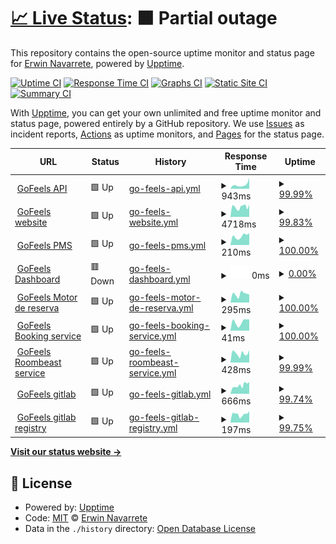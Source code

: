 # [📈 Live Status](https://rewin23.github.io/gofeels-uptime): <!--live status--> **🟧 Partial outage**

This repository contains the open-source uptime monitor and status page for [Erwin Navarrete](https://rewin23.github.io/gofeels-uptime), powered by [Upptime](https://github.com/upptime/upptime).

[![Uptime CI](https://github.com/rewin23/gofeels-uptime/workflows/Uptime%20CI/badge.svg)](https://github.com/rewin23/gofeels-uptime/actions?query=workflow%3A%22Uptime+CI%22)
[![Response Time CI](https://github.com/rewin23/gofeels-uptime/workflows/Response%20Time%20CI/badge.svg)](https://github.com/rewin23/gofeels-uptime/actions?query=workflow%3A%22Response+Time+CI%22)
[![Graphs CI](https://github.com/rewin23/gofeels-uptime/workflows/Graphs%20CI/badge.svg)](https://github.com/rewin23/gofeels-uptime/actions?query=workflow%3A%22Graphs+CI%22)
[![Static Site CI](https://github.com/rewin23/gofeels-uptime/workflows/Static%20Site%20CI/badge.svg)](https://github.com/rewin23/gofeels-uptime/actions?query=workflow%3A%22Static+Site+CI%22)
[![Summary CI](https://github.com/rewin23/gofeels-uptime/workflows/Summary%20CI/badge.svg)](https://github.com/rewin23/gofeels-uptime/actions?query=workflow%3A%22Summary+CI%22)

With [Upptime](https://upptime.js.org), you can get your own unlimited and free uptime monitor and status page, powered entirely by a GitHub repository. We use [Issues](https://github.com/rewin23/gofeels-uptime/issues) as incident reports, [Actions](https://github.com/rewin23/gofeels-uptime/actions) as uptime monitors, and [Pages](https://rewin23.github.io/gofeels-uptime) for the status page.

<!--start: status pages-->
<!-- This summary is generated by Upptime (https://github.com/upptime/upptime) -->
<!-- Do not edit this manually, your changes will be overwritten -->
<!-- prettier-ignore -->
| URL | Status | History | Response Time | Uptime |
| --- | ------ | ------- | ------------- | ------ |
| <img alt="" src="https://icons.duckduckgo.com/ip3/api.gofeels.com.ico" height="13"> [GoFeels API](https://api.gofeels.com) | 🟩 Up | [go-feels-api.yml](https://github.com/rewin23/gofeels-uptime/commits/HEAD/history/go-feels-api.yml) | <details><summary><img alt="Response time graph" src="./graphs/go-feels-api/response-time-week.png" height="20"> 943ms</summary><br><a href="https://rewin23.github.io/gofeels-uptime/history/go-feels-api"><img alt="Response time 928" src="https://img.shields.io/endpoint?url=https%3A%2F%2Fraw.githubusercontent.com%2Frewin23%2Fgofeels-uptime%2FHEAD%2Fapi%2Fgo-feels-api%2Fresponse-time.json"></a><br><a href="https://rewin23.github.io/gofeels-uptime/history/go-feels-api"><img alt="24-hour response time 2566" src="https://img.shields.io/endpoint?url=https%3A%2F%2Fraw.githubusercontent.com%2Frewin23%2Fgofeels-uptime%2FHEAD%2Fapi%2Fgo-feels-api%2Fresponse-time-day.json"></a><br><a href="https://rewin23.github.io/gofeels-uptime/history/go-feels-api"><img alt="7-day response time 943" src="https://img.shields.io/endpoint?url=https%3A%2F%2Fraw.githubusercontent.com%2Frewin23%2Fgofeels-uptime%2FHEAD%2Fapi%2Fgo-feels-api%2Fresponse-time-week.json"></a><br><a href="https://rewin23.github.io/gofeels-uptime/history/go-feels-api"><img alt="30-day response time 813" src="https://img.shields.io/endpoint?url=https%3A%2F%2Fraw.githubusercontent.com%2Frewin23%2Fgofeels-uptime%2FHEAD%2Fapi%2Fgo-feels-api%2Fresponse-time-month.json"></a><br><a href="https://rewin23.github.io/gofeels-uptime/history/go-feels-api"><img alt="1-year response time 928" src="https://img.shields.io/endpoint?url=https%3A%2F%2Fraw.githubusercontent.com%2Frewin23%2Fgofeels-uptime%2FHEAD%2Fapi%2Fgo-feels-api%2Fresponse-time-year.json"></a></details> | <details><summary><a href="https://rewin23.github.io/gofeels-uptime/history/go-feels-api">99.99%</a></summary><a href="https://rewin23.github.io/gofeels-uptime/history/go-feels-api"><img alt="All-time uptime 99.91%" src="https://img.shields.io/endpoint?url=https%3A%2F%2Fraw.githubusercontent.com%2Frewin23%2Fgofeels-uptime%2FHEAD%2Fapi%2Fgo-feels-api%2Fuptime.json"></a><br><a href="https://rewin23.github.io/gofeels-uptime/history/go-feels-api"><img alt="24-hour uptime 100.00%" src="https://img.shields.io/endpoint?url=https%3A%2F%2Fraw.githubusercontent.com%2Frewin23%2Fgofeels-uptime%2FHEAD%2Fapi%2Fgo-feels-api%2Fuptime-day.json"></a><br><a href="https://rewin23.github.io/gofeels-uptime/history/go-feels-api"><img alt="7-day uptime 99.99%" src="https://img.shields.io/endpoint?url=https%3A%2F%2Fraw.githubusercontent.com%2Frewin23%2Fgofeels-uptime%2FHEAD%2Fapi%2Fgo-feels-api%2Fuptime-week.json"></a><br><a href="https://rewin23.github.io/gofeels-uptime/history/go-feels-api"><img alt="30-day uptime 99.94%" src="https://img.shields.io/endpoint?url=https%3A%2F%2Fraw.githubusercontent.com%2Frewin23%2Fgofeels-uptime%2FHEAD%2Fapi%2Fgo-feels-api%2Fuptime-month.json"></a><br><a href="https://rewin23.github.io/gofeels-uptime/history/go-feels-api"><img alt="1-year uptime 99.91%" src="https://img.shields.io/endpoint?url=https%3A%2F%2Fraw.githubusercontent.com%2Frewin23%2Fgofeels-uptime%2FHEAD%2Fapi%2Fgo-feels-api%2Fuptime-year.json"></a></details>
| <img alt="" src="https://icons.duckduckgo.com/ip3/www.gofeels.com.ico" height="13"> [GoFeels website](https://www.gofeels.com) | 🟩 Up | [go-feels-website.yml](https://github.com/rewin23/gofeels-uptime/commits/HEAD/history/go-feels-website.yml) | <details><summary><img alt="Response time graph" src="./graphs/go-feels-website/response-time-week.png" height="20"> 4718ms</summary><br><a href="https://rewin23.github.io/gofeels-uptime/history/go-feels-website"><img alt="Response time 4863" src="https://img.shields.io/endpoint?url=https%3A%2F%2Fraw.githubusercontent.com%2Frewin23%2Fgofeels-uptime%2FHEAD%2Fapi%2Fgo-feels-website%2Fresponse-time.json"></a><br><a href="https://rewin23.github.io/gofeels-uptime/history/go-feels-website"><img alt="24-hour response time 5088" src="https://img.shields.io/endpoint?url=https%3A%2F%2Fraw.githubusercontent.com%2Frewin23%2Fgofeels-uptime%2FHEAD%2Fapi%2Fgo-feels-website%2Fresponse-time-day.json"></a><br><a href="https://rewin23.github.io/gofeels-uptime/history/go-feels-website"><img alt="7-day response time 4718" src="https://img.shields.io/endpoint?url=https%3A%2F%2Fraw.githubusercontent.com%2Frewin23%2Fgofeels-uptime%2FHEAD%2Fapi%2Fgo-feels-website%2Fresponse-time-week.json"></a><br><a href="https://rewin23.github.io/gofeels-uptime/history/go-feels-website"><img alt="30-day response time 4763" src="https://img.shields.io/endpoint?url=https%3A%2F%2Fraw.githubusercontent.com%2Frewin23%2Fgofeels-uptime%2FHEAD%2Fapi%2Fgo-feels-website%2Fresponse-time-month.json"></a><br><a href="https://rewin23.github.io/gofeels-uptime/history/go-feels-website"><img alt="1-year response time 4863" src="https://img.shields.io/endpoint?url=https%3A%2F%2Fraw.githubusercontent.com%2Frewin23%2Fgofeels-uptime%2FHEAD%2Fapi%2Fgo-feels-website%2Fresponse-time-year.json"></a></details> | <details><summary><a href="https://rewin23.github.io/gofeels-uptime/history/go-feels-website">99.83%</a></summary><a href="https://rewin23.github.io/gofeels-uptime/history/go-feels-website"><img alt="All-time uptime 99.97%" src="https://img.shields.io/endpoint?url=https%3A%2F%2Fraw.githubusercontent.com%2Frewin23%2Fgofeels-uptime%2FHEAD%2Fapi%2Fgo-feels-website%2Fuptime.json"></a><br><a href="https://rewin23.github.io/gofeels-uptime/history/go-feels-website"><img alt="24-hour uptime 98.84%" src="https://img.shields.io/endpoint?url=https%3A%2F%2Fraw.githubusercontent.com%2Frewin23%2Fgofeels-uptime%2FHEAD%2Fapi%2Fgo-feels-website%2Fuptime-day.json"></a><br><a href="https://rewin23.github.io/gofeels-uptime/history/go-feels-website"><img alt="7-day uptime 99.83%" src="https://img.shields.io/endpoint?url=https%3A%2F%2Fraw.githubusercontent.com%2Frewin23%2Fgofeels-uptime%2FHEAD%2Fapi%2Fgo-feels-website%2Fuptime-week.json"></a><br><a href="https://rewin23.github.io/gofeels-uptime/history/go-feels-website"><img alt="30-day uptime 99.96%" src="https://img.shields.io/endpoint?url=https%3A%2F%2Fraw.githubusercontent.com%2Frewin23%2Fgofeels-uptime%2FHEAD%2Fapi%2Fgo-feels-website%2Fuptime-month.json"></a><br><a href="https://rewin23.github.io/gofeels-uptime/history/go-feels-website"><img alt="1-year uptime 99.97%" src="https://img.shields.io/endpoint?url=https%3A%2F%2Fraw.githubusercontent.com%2Frewin23%2Fgofeels-uptime%2FHEAD%2Fapi%2Fgo-feels-website%2Fuptime-year.json"></a></details>
| <img alt="" src="https://icons.duckduckgo.com/ip3/app.gofeels.com.ico" height="13"> [GoFeels PMS](https://app.gofeels.com) | 🟩 Up | [go-feels-pms.yml](https://github.com/rewin23/gofeels-uptime/commits/HEAD/history/go-feels-pms.yml) | <details><summary><img alt="Response time graph" src="./graphs/go-feels-pms/response-time-week.png" height="20"> 210ms</summary><br><a href="https://rewin23.github.io/gofeels-uptime/history/go-feels-pms"><img alt="Response time 265" src="https://img.shields.io/endpoint?url=https%3A%2F%2Fraw.githubusercontent.com%2Frewin23%2Fgofeels-uptime%2FHEAD%2Fapi%2Fgo-feels-pms%2Fresponse-time.json"></a><br><a href="https://rewin23.github.io/gofeels-uptime/history/go-feels-pms"><img alt="24-hour response time 280" src="https://img.shields.io/endpoint?url=https%3A%2F%2Fraw.githubusercontent.com%2Frewin23%2Fgofeels-uptime%2FHEAD%2Fapi%2Fgo-feels-pms%2Fresponse-time-day.json"></a><br><a href="https://rewin23.github.io/gofeels-uptime/history/go-feels-pms"><img alt="7-day response time 210" src="https://img.shields.io/endpoint?url=https%3A%2F%2Fraw.githubusercontent.com%2Frewin23%2Fgofeels-uptime%2FHEAD%2Fapi%2Fgo-feels-pms%2Fresponse-time-week.json"></a><br><a href="https://rewin23.github.io/gofeels-uptime/history/go-feels-pms"><img alt="30-day response time 215" src="https://img.shields.io/endpoint?url=https%3A%2F%2Fraw.githubusercontent.com%2Frewin23%2Fgofeels-uptime%2FHEAD%2Fapi%2Fgo-feels-pms%2Fresponse-time-month.json"></a><br><a href="https://rewin23.github.io/gofeels-uptime/history/go-feels-pms"><img alt="1-year response time 265" src="https://img.shields.io/endpoint?url=https%3A%2F%2Fraw.githubusercontent.com%2Frewin23%2Fgofeels-uptime%2FHEAD%2Fapi%2Fgo-feels-pms%2Fresponse-time-year.json"></a></details> | <details><summary><a href="https://rewin23.github.io/gofeels-uptime/history/go-feels-pms">100.00%</a></summary><a href="https://rewin23.github.io/gofeels-uptime/history/go-feels-pms"><img alt="All-time uptime 99.96%" src="https://img.shields.io/endpoint?url=https%3A%2F%2Fraw.githubusercontent.com%2Frewin23%2Fgofeels-uptime%2FHEAD%2Fapi%2Fgo-feels-pms%2Fuptime.json"></a><br><a href="https://rewin23.github.io/gofeels-uptime/history/go-feels-pms"><img alt="24-hour uptime 100.00%" src="https://img.shields.io/endpoint?url=https%3A%2F%2Fraw.githubusercontent.com%2Frewin23%2Fgofeels-uptime%2FHEAD%2Fapi%2Fgo-feels-pms%2Fuptime-day.json"></a><br><a href="https://rewin23.github.io/gofeels-uptime/history/go-feels-pms"><img alt="7-day uptime 100.00%" src="https://img.shields.io/endpoint?url=https%3A%2F%2Fraw.githubusercontent.com%2Frewin23%2Fgofeels-uptime%2FHEAD%2Fapi%2Fgo-feels-pms%2Fuptime-week.json"></a><br><a href="https://rewin23.github.io/gofeels-uptime/history/go-feels-pms"><img alt="30-day uptime 100.00%" src="https://img.shields.io/endpoint?url=https%3A%2F%2Fraw.githubusercontent.com%2Frewin23%2Fgofeels-uptime%2FHEAD%2Fapi%2Fgo-feels-pms%2Fuptime-month.json"></a><br><a href="https://rewin23.github.io/gofeels-uptime/history/go-feels-pms"><img alt="1-year uptime 99.96%" src="https://img.shields.io/endpoint?url=https%3A%2F%2Fraw.githubusercontent.com%2Frewin23%2Fgofeels-uptime%2FHEAD%2Fapi%2Fgo-feels-pms%2Fuptime-year.json"></a></details>
| <img alt="" src="https://icons.duckduckgo.com/ip3/admin.gofeels.com.ico" height="13"> [GoFeels Dashboard](https://admin.gofeels.com) | 🟥 Down | [go-feels-dashboard.yml](https://github.com/rewin23/gofeels-uptime/commits/HEAD/history/go-feels-dashboard.yml) | <details><summary><img alt="Response time graph" src="./graphs/go-feels-dashboard/response-time-week.png" height="20"> 0ms</summary><br><a href="https://rewin23.github.io/gofeels-uptime/history/go-feels-dashboard"><img alt="Response time 602" src="https://img.shields.io/endpoint?url=https%3A%2F%2Fraw.githubusercontent.com%2Frewin23%2Fgofeels-uptime%2FHEAD%2Fapi%2Fgo-feels-dashboard%2Fresponse-time.json"></a><br><a href="https://rewin23.github.io/gofeels-uptime/history/go-feels-dashboard"><img alt="24-hour response time 0" src="https://img.shields.io/endpoint?url=https%3A%2F%2Fraw.githubusercontent.com%2Frewin23%2Fgofeels-uptime%2FHEAD%2Fapi%2Fgo-feels-dashboard%2Fresponse-time-day.json"></a><br><a href="https://rewin23.github.io/gofeels-uptime/history/go-feels-dashboard"><img alt="7-day response time 0" src="https://img.shields.io/endpoint?url=https%3A%2F%2Fraw.githubusercontent.com%2Frewin23%2Fgofeels-uptime%2FHEAD%2Fapi%2Fgo-feels-dashboard%2Fresponse-time-week.json"></a><br><a href="https://rewin23.github.io/gofeels-uptime/history/go-feels-dashboard"><img alt="30-day response time 0" src="https://img.shields.io/endpoint?url=https%3A%2F%2Fraw.githubusercontent.com%2Frewin23%2Fgofeels-uptime%2FHEAD%2Fapi%2Fgo-feels-dashboard%2Fresponse-time-month.json"></a><br><a href="https://rewin23.github.io/gofeels-uptime/history/go-feels-dashboard"><img alt="1-year response time 602" src="https://img.shields.io/endpoint?url=https%3A%2F%2Fraw.githubusercontent.com%2Frewin23%2Fgofeels-uptime%2FHEAD%2Fapi%2Fgo-feels-dashboard%2Fresponse-time-year.json"></a></details> | <details><summary><a href="https://rewin23.github.io/gofeels-uptime/history/go-feels-dashboard">0.00%</a></summary><a href="https://rewin23.github.io/gofeels-uptime/history/go-feels-dashboard"><img alt="All-time uptime 50.08%" src="https://img.shields.io/endpoint?url=https%3A%2F%2Fraw.githubusercontent.com%2Frewin23%2Fgofeels-uptime%2FHEAD%2Fapi%2Fgo-feels-dashboard%2Fuptime.json"></a><br><a href="https://rewin23.github.io/gofeels-uptime/history/go-feels-dashboard"><img alt="24-hour uptime 0.00%" src="https://img.shields.io/endpoint?url=https%3A%2F%2Fraw.githubusercontent.com%2Frewin23%2Fgofeels-uptime%2FHEAD%2Fapi%2Fgo-feels-dashboard%2Fuptime-day.json"></a><br><a href="https://rewin23.github.io/gofeels-uptime/history/go-feels-dashboard"><img alt="7-day uptime 0.00%" src="https://img.shields.io/endpoint?url=https%3A%2F%2Fraw.githubusercontent.com%2Frewin23%2Fgofeels-uptime%2FHEAD%2Fapi%2Fgo-feels-dashboard%2Fuptime-week.json"></a><br><a href="https://rewin23.github.io/gofeels-uptime/history/go-feels-dashboard"><img alt="30-day uptime 1.38%" src="https://img.shields.io/endpoint?url=https%3A%2F%2Fraw.githubusercontent.com%2Frewin23%2Fgofeels-uptime%2FHEAD%2Fapi%2Fgo-feels-dashboard%2Fuptime-month.json"></a><br><a href="https://rewin23.github.io/gofeels-uptime/history/go-feels-dashboard"><img alt="1-year uptime 50.08%" src="https://img.shields.io/endpoint?url=https%3A%2F%2Fraw.githubusercontent.com%2Frewin23%2Fgofeels-uptime%2FHEAD%2Fapi%2Fgo-feels-dashboard%2Fuptime-year.json"></a></details>
| <img alt="" src="https://icons.duckduckgo.com/ip3/reserva.gofeels.com.ico" height="13"> [GoFeels Motor de reserva](https://reserva.gofeels.com) | 🟩 Up | [go-feels-motor-de-reserva.yml](https://github.com/rewin23/gofeels-uptime/commits/HEAD/history/go-feels-motor-de-reserva.yml) | <details><summary><img alt="Response time graph" src="./graphs/go-feels-motor-de-reserva/response-time-week.png" height="20"> 295ms</summary><br><a href="https://rewin23.github.io/gofeels-uptime/history/go-feels-motor-de-reserva"><img alt="Response time 275" src="https://img.shields.io/endpoint?url=https%3A%2F%2Fraw.githubusercontent.com%2Frewin23%2Fgofeels-uptime%2FHEAD%2Fapi%2Fgo-feels-motor-de-reserva%2Fresponse-time.json"></a><br><a href="https://rewin23.github.io/gofeels-uptime/history/go-feels-motor-de-reserva"><img alt="24-hour response time 277" src="https://img.shields.io/endpoint?url=https%3A%2F%2Fraw.githubusercontent.com%2Frewin23%2Fgofeels-uptime%2FHEAD%2Fapi%2Fgo-feels-motor-de-reserva%2Fresponse-time-day.json"></a><br><a href="https://rewin23.github.io/gofeels-uptime/history/go-feels-motor-de-reserva"><img alt="7-day response time 295" src="https://img.shields.io/endpoint?url=https%3A%2F%2Fraw.githubusercontent.com%2Frewin23%2Fgofeels-uptime%2FHEAD%2Fapi%2Fgo-feels-motor-de-reserva%2Fresponse-time-week.json"></a><br><a href="https://rewin23.github.io/gofeels-uptime/history/go-feels-motor-de-reserva"><img alt="30-day response time 282" src="https://img.shields.io/endpoint?url=https%3A%2F%2Fraw.githubusercontent.com%2Frewin23%2Fgofeels-uptime%2FHEAD%2Fapi%2Fgo-feels-motor-de-reserva%2Fresponse-time-month.json"></a><br><a href="https://rewin23.github.io/gofeels-uptime/history/go-feels-motor-de-reserva"><img alt="1-year response time 275" src="https://img.shields.io/endpoint?url=https%3A%2F%2Fraw.githubusercontent.com%2Frewin23%2Fgofeels-uptime%2FHEAD%2Fapi%2Fgo-feels-motor-de-reserva%2Fresponse-time-year.json"></a></details> | <details><summary><a href="https://rewin23.github.io/gofeels-uptime/history/go-feels-motor-de-reserva">100.00%</a></summary><a href="https://rewin23.github.io/gofeels-uptime/history/go-feels-motor-de-reserva"><img alt="All-time uptime 99.98%" src="https://img.shields.io/endpoint?url=https%3A%2F%2Fraw.githubusercontent.com%2Frewin23%2Fgofeels-uptime%2FHEAD%2Fapi%2Fgo-feels-motor-de-reserva%2Fuptime.json"></a><br><a href="https://rewin23.github.io/gofeels-uptime/history/go-feels-motor-de-reserva"><img alt="24-hour uptime 100.00%" src="https://img.shields.io/endpoint?url=https%3A%2F%2Fraw.githubusercontent.com%2Frewin23%2Fgofeels-uptime%2FHEAD%2Fapi%2Fgo-feels-motor-de-reserva%2Fuptime-day.json"></a><br><a href="https://rewin23.github.io/gofeels-uptime/history/go-feels-motor-de-reserva"><img alt="7-day uptime 100.00%" src="https://img.shields.io/endpoint?url=https%3A%2F%2Fraw.githubusercontent.com%2Frewin23%2Fgofeels-uptime%2FHEAD%2Fapi%2Fgo-feels-motor-de-reserva%2Fuptime-week.json"></a><br><a href="https://rewin23.github.io/gofeels-uptime/history/go-feels-motor-de-reserva"><img alt="30-day uptime 100.00%" src="https://img.shields.io/endpoint?url=https%3A%2F%2Fraw.githubusercontent.com%2Frewin23%2Fgofeels-uptime%2FHEAD%2Fapi%2Fgo-feels-motor-de-reserva%2Fuptime-month.json"></a><br><a href="https://rewin23.github.io/gofeels-uptime/history/go-feels-motor-de-reserva"><img alt="1-year uptime 99.98%" src="https://img.shields.io/endpoint?url=https%3A%2F%2Fraw.githubusercontent.com%2Frewin23%2Fgofeels-uptime%2FHEAD%2Fapi%2Fgo-feels-motor-de-reserva%2Fuptime-year.json"></a></details>
| <img alt="" src="https://icons.duckduckgo.com/ip3/reserva.gofeels.com.ico" height="13"> [GoFeels Booking service](https://reserva.gofeels.com) | 🟩 Up | [go-feels-booking-service.yml](https://github.com/rewin23/gofeels-uptime/commits/HEAD/history/go-feels-booking-service.yml) | <details><summary><img alt="Response time graph" src="./graphs/go-feels-booking-service/response-time-week.png" height="20"> 41ms</summary><br><a href="https://rewin23.github.io/gofeels-uptime/history/go-feels-booking-service"><img alt="Response time 73" src="https://img.shields.io/endpoint?url=https%3A%2F%2Fraw.githubusercontent.com%2Frewin23%2Fgofeels-uptime%2FHEAD%2Fapi%2Fgo-feels-booking-service%2Fresponse-time.json"></a><br><a href="https://rewin23.github.io/gofeels-uptime/history/go-feels-booking-service"><img alt="24-hour response time 53" src="https://img.shields.io/endpoint?url=https%3A%2F%2Fraw.githubusercontent.com%2Frewin23%2Fgofeels-uptime%2FHEAD%2Fapi%2Fgo-feels-booking-service%2Fresponse-time-day.json"></a><br><a href="https://rewin23.github.io/gofeels-uptime/history/go-feels-booking-service"><img alt="7-day response time 41" src="https://img.shields.io/endpoint?url=https%3A%2F%2Fraw.githubusercontent.com%2Frewin23%2Fgofeels-uptime%2FHEAD%2Fapi%2Fgo-feels-booking-service%2Fresponse-time-week.json"></a><br><a href="https://rewin23.github.io/gofeels-uptime/history/go-feels-booking-service"><img alt="30-day response time 38" src="https://img.shields.io/endpoint?url=https%3A%2F%2Fraw.githubusercontent.com%2Frewin23%2Fgofeels-uptime%2FHEAD%2Fapi%2Fgo-feels-booking-service%2Fresponse-time-month.json"></a><br><a href="https://rewin23.github.io/gofeels-uptime/history/go-feels-booking-service"><img alt="1-year response time 73" src="https://img.shields.io/endpoint?url=https%3A%2F%2Fraw.githubusercontent.com%2Frewin23%2Fgofeels-uptime%2FHEAD%2Fapi%2Fgo-feels-booking-service%2Fresponse-time-year.json"></a></details> | <details><summary><a href="https://rewin23.github.io/gofeels-uptime/history/go-feels-booking-service">100.00%</a></summary><a href="https://rewin23.github.io/gofeels-uptime/history/go-feels-booking-service"><img alt="All-time uptime 99.99%" src="https://img.shields.io/endpoint?url=https%3A%2F%2Fraw.githubusercontent.com%2Frewin23%2Fgofeels-uptime%2FHEAD%2Fapi%2Fgo-feels-booking-service%2Fuptime.json"></a><br><a href="https://rewin23.github.io/gofeels-uptime/history/go-feels-booking-service"><img alt="24-hour uptime 100.00%" src="https://img.shields.io/endpoint?url=https%3A%2F%2Fraw.githubusercontent.com%2Frewin23%2Fgofeels-uptime%2FHEAD%2Fapi%2Fgo-feels-booking-service%2Fuptime-day.json"></a><br><a href="https://rewin23.github.io/gofeels-uptime/history/go-feels-booking-service"><img alt="7-day uptime 100.00%" src="https://img.shields.io/endpoint?url=https%3A%2F%2Fraw.githubusercontent.com%2Frewin23%2Fgofeels-uptime%2FHEAD%2Fapi%2Fgo-feels-booking-service%2Fuptime-week.json"></a><br><a href="https://rewin23.github.io/gofeels-uptime/history/go-feels-booking-service"><img alt="30-day uptime 100.00%" src="https://img.shields.io/endpoint?url=https%3A%2F%2Fraw.githubusercontent.com%2Frewin23%2Fgofeels-uptime%2FHEAD%2Fapi%2Fgo-feels-booking-service%2Fuptime-month.json"></a><br><a href="https://rewin23.github.io/gofeels-uptime/history/go-feels-booking-service"><img alt="1-year uptime 99.99%" src="https://img.shields.io/endpoint?url=https%3A%2F%2Fraw.githubusercontent.com%2Frewin23%2Fgofeels-uptime%2FHEAD%2Fapi%2Fgo-feels-booking-service%2Fuptime-year.json"></a></details>
| <img alt="" src="https://icons.duckduckgo.com/ip3/roombeast.gofeels.com.ico" height="13"> [GoFeels Roombeast service](https://roombeast.gofeels.com) | 🟩 Up | [go-feels-roombeast-service.yml](https://github.com/rewin23/gofeels-uptime/commits/HEAD/history/go-feels-roombeast-service.yml) | <details><summary><img alt="Response time graph" src="./graphs/go-feels-roombeast-service/response-time-week.png" height="20"> 428ms</summary><br><a href="https://rewin23.github.io/gofeels-uptime/history/go-feels-roombeast-service"><img alt="Response time 387" src="https://img.shields.io/endpoint?url=https%3A%2F%2Fraw.githubusercontent.com%2Frewin23%2Fgofeels-uptime%2FHEAD%2Fapi%2Fgo-feels-roombeast-service%2Fresponse-time.json"></a><br><a href="https://rewin23.github.io/gofeels-uptime/history/go-feels-roombeast-service"><img alt="24-hour response time 573" src="https://img.shields.io/endpoint?url=https%3A%2F%2Fraw.githubusercontent.com%2Frewin23%2Fgofeels-uptime%2FHEAD%2Fapi%2Fgo-feels-roombeast-service%2Fresponse-time-day.json"></a><br><a href="https://rewin23.github.io/gofeels-uptime/history/go-feels-roombeast-service"><img alt="7-day response time 428" src="https://img.shields.io/endpoint?url=https%3A%2F%2Fraw.githubusercontent.com%2Frewin23%2Fgofeels-uptime%2FHEAD%2Fapi%2Fgo-feels-roombeast-service%2Fresponse-time-week.json"></a><br><a href="https://rewin23.github.io/gofeels-uptime/history/go-feels-roombeast-service"><img alt="30-day response time 375" src="https://img.shields.io/endpoint?url=https%3A%2F%2Fraw.githubusercontent.com%2Frewin23%2Fgofeels-uptime%2FHEAD%2Fapi%2Fgo-feels-roombeast-service%2Fresponse-time-month.json"></a><br><a href="https://rewin23.github.io/gofeels-uptime/history/go-feels-roombeast-service"><img alt="1-year response time 387" src="https://img.shields.io/endpoint?url=https%3A%2F%2Fraw.githubusercontent.com%2Frewin23%2Fgofeels-uptime%2FHEAD%2Fapi%2Fgo-feels-roombeast-service%2Fresponse-time-year.json"></a></details> | <details><summary><a href="https://rewin23.github.io/gofeels-uptime/history/go-feels-roombeast-service">99.99%</a></summary><a href="https://rewin23.github.io/gofeels-uptime/history/go-feels-roombeast-service"><img alt="All-time uptime 99.95%" src="https://img.shields.io/endpoint?url=https%3A%2F%2Fraw.githubusercontent.com%2Frewin23%2Fgofeels-uptime%2FHEAD%2Fapi%2Fgo-feels-roombeast-service%2Fuptime.json"></a><br><a href="https://rewin23.github.io/gofeels-uptime/history/go-feels-roombeast-service"><img alt="24-hour uptime 100.00%" src="https://img.shields.io/endpoint?url=https%3A%2F%2Fraw.githubusercontent.com%2Frewin23%2Fgofeels-uptime%2FHEAD%2Fapi%2Fgo-feels-roombeast-service%2Fuptime-day.json"></a><br><a href="https://rewin23.github.io/gofeels-uptime/history/go-feels-roombeast-service"><img alt="7-day uptime 99.99%" src="https://img.shields.io/endpoint?url=https%3A%2F%2Fraw.githubusercontent.com%2Frewin23%2Fgofeels-uptime%2FHEAD%2Fapi%2Fgo-feels-roombeast-service%2Fuptime-week.json"></a><br><a href="https://rewin23.github.io/gofeels-uptime/history/go-feels-roombeast-service"><img alt="30-day uptime 99.84%" src="https://img.shields.io/endpoint?url=https%3A%2F%2Fraw.githubusercontent.com%2Frewin23%2Fgofeels-uptime%2FHEAD%2Fapi%2Fgo-feels-roombeast-service%2Fuptime-month.json"></a><br><a href="https://rewin23.github.io/gofeels-uptime/history/go-feels-roombeast-service"><img alt="1-year uptime 99.95%" src="https://img.shields.io/endpoint?url=https%3A%2F%2Fraw.githubusercontent.com%2Frewin23%2Fgofeels-uptime%2FHEAD%2Fapi%2Fgo-feels-roombeast-service%2Fuptime-year.json"></a></details>
| <img alt="" src="https://icons.duckduckgo.com/ip3/gitlab.gofeels.com.ico" height="13"> [GoFeels gitlab](https://gitlab.gofeels.com) | 🟩 Up | [go-feels-gitlab.yml](https://github.com/rewin23/gofeels-uptime/commits/HEAD/history/go-feels-gitlab.yml) | <details><summary><img alt="Response time graph" src="./graphs/go-feels-gitlab/response-time-week.png" height="20"> 666ms</summary><br><a href="https://rewin23.github.io/gofeels-uptime/history/go-feels-gitlab"><img alt="Response time 828" src="https://img.shields.io/endpoint?url=https%3A%2F%2Fraw.githubusercontent.com%2Frewin23%2Fgofeels-uptime%2FHEAD%2Fapi%2Fgo-feels-gitlab%2Fresponse-time.json"></a><br><a href="https://rewin23.github.io/gofeels-uptime/history/go-feels-gitlab"><img alt="24-hour response time 1003" src="https://img.shields.io/endpoint?url=https%3A%2F%2Fraw.githubusercontent.com%2Frewin23%2Fgofeels-uptime%2FHEAD%2Fapi%2Fgo-feels-gitlab%2Fresponse-time-day.json"></a><br><a href="https://rewin23.github.io/gofeels-uptime/history/go-feels-gitlab"><img alt="7-day response time 666" src="https://img.shields.io/endpoint?url=https%3A%2F%2Fraw.githubusercontent.com%2Frewin23%2Fgofeels-uptime%2FHEAD%2Fapi%2Fgo-feels-gitlab%2Fresponse-time-week.json"></a><br><a href="https://rewin23.github.io/gofeels-uptime/history/go-feels-gitlab"><img alt="30-day response time 601" src="https://img.shields.io/endpoint?url=https%3A%2F%2Fraw.githubusercontent.com%2Frewin23%2Fgofeels-uptime%2FHEAD%2Fapi%2Fgo-feels-gitlab%2Fresponse-time-month.json"></a><br><a href="https://rewin23.github.io/gofeels-uptime/history/go-feels-gitlab"><img alt="1-year response time 828" src="https://img.shields.io/endpoint?url=https%3A%2F%2Fraw.githubusercontent.com%2Frewin23%2Fgofeels-uptime%2FHEAD%2Fapi%2Fgo-feels-gitlab%2Fresponse-time-year.json"></a></details> | <details><summary><a href="https://rewin23.github.io/gofeels-uptime/history/go-feels-gitlab">99.74%</a></summary><a href="https://rewin23.github.io/gofeels-uptime/history/go-feels-gitlab"><img alt="All-time uptime 99.81%" src="https://img.shields.io/endpoint?url=https%3A%2F%2Fraw.githubusercontent.com%2Frewin23%2Fgofeels-uptime%2FHEAD%2Fapi%2Fgo-feels-gitlab%2Fuptime.json"></a><br><a href="https://rewin23.github.io/gofeels-uptime/history/go-feels-gitlab"><img alt="24-hour uptime 98.30%" src="https://img.shields.io/endpoint?url=https%3A%2F%2Fraw.githubusercontent.com%2Frewin23%2Fgofeels-uptime%2FHEAD%2Fapi%2Fgo-feels-gitlab%2Fuptime-day.json"></a><br><a href="https://rewin23.github.io/gofeels-uptime/history/go-feels-gitlab"><img alt="7-day uptime 99.74%" src="https://img.shields.io/endpoint?url=https%3A%2F%2Fraw.githubusercontent.com%2Frewin23%2Fgofeels-uptime%2FHEAD%2Fapi%2Fgo-feels-gitlab%2Fuptime-week.json"></a><br><a href="https://rewin23.github.io/gofeels-uptime/history/go-feels-gitlab"><img alt="30-day uptime 99.89%" src="https://img.shields.io/endpoint?url=https%3A%2F%2Fraw.githubusercontent.com%2Frewin23%2Fgofeels-uptime%2FHEAD%2Fapi%2Fgo-feels-gitlab%2Fuptime-month.json"></a><br><a href="https://rewin23.github.io/gofeels-uptime/history/go-feels-gitlab"><img alt="1-year uptime 99.81%" src="https://img.shields.io/endpoint?url=https%3A%2F%2Fraw.githubusercontent.com%2Frewin23%2Fgofeels-uptime%2FHEAD%2Fapi%2Fgo-feels-gitlab%2Fuptime-year.json"></a></details>
| <img alt="" src="https://icons.duckduckgo.com/ip3/registry.gitlab.gofeels.com.ico" height="13"> [GoFeels gitlab registry](https://registry.gitlab.gofeels.com) | 🟩 Up | [go-feels-gitlab-registry.yml](https://github.com/rewin23/gofeels-uptime/commits/HEAD/history/go-feels-gitlab-registry.yml) | <details><summary><img alt="Response time graph" src="./graphs/go-feels-gitlab-registry/response-time-week.png" height="20"> 197ms</summary><br><a href="https://rewin23.github.io/gofeels-uptime/history/go-feels-gitlab-registry"><img alt="Response time 275" src="https://img.shields.io/endpoint?url=https%3A%2F%2Fraw.githubusercontent.com%2Frewin23%2Fgofeels-uptime%2FHEAD%2Fapi%2Fgo-feels-gitlab-registry%2Fresponse-time.json"></a><br><a href="https://rewin23.github.io/gofeels-uptime/history/go-feels-gitlab-registry"><img alt="24-hour response time 234" src="https://img.shields.io/endpoint?url=https%3A%2F%2Fraw.githubusercontent.com%2Frewin23%2Fgofeels-uptime%2FHEAD%2Fapi%2Fgo-feels-gitlab-registry%2Fresponse-time-day.json"></a><br><a href="https://rewin23.github.io/gofeels-uptime/history/go-feels-gitlab-registry"><img alt="7-day response time 197" src="https://img.shields.io/endpoint?url=https%3A%2F%2Fraw.githubusercontent.com%2Frewin23%2Fgofeels-uptime%2FHEAD%2Fapi%2Fgo-feels-gitlab-registry%2Fresponse-time-week.json"></a><br><a href="https://rewin23.github.io/gofeels-uptime/history/go-feels-gitlab-registry"><img alt="30-day response time 205" src="https://img.shields.io/endpoint?url=https%3A%2F%2Fraw.githubusercontent.com%2Frewin23%2Fgofeels-uptime%2FHEAD%2Fapi%2Fgo-feels-gitlab-registry%2Fresponse-time-month.json"></a><br><a href="https://rewin23.github.io/gofeels-uptime/history/go-feels-gitlab-registry"><img alt="1-year response time 275" src="https://img.shields.io/endpoint?url=https%3A%2F%2Fraw.githubusercontent.com%2Frewin23%2Fgofeels-uptime%2FHEAD%2Fapi%2Fgo-feels-gitlab-registry%2Fresponse-time-year.json"></a></details> | <details><summary><a href="https://rewin23.github.io/gofeels-uptime/history/go-feels-gitlab-registry">99.75%</a></summary><a href="https://rewin23.github.io/gofeels-uptime/history/go-feels-gitlab-registry"><img alt="All-time uptime 99.84%" src="https://img.shields.io/endpoint?url=https%3A%2F%2Fraw.githubusercontent.com%2Frewin23%2Fgofeels-uptime%2FHEAD%2Fapi%2Fgo-feels-gitlab-registry%2Fuptime.json"></a><br><a href="https://rewin23.github.io/gofeels-uptime/history/go-feels-gitlab-registry"><img alt="24-hour uptime 98.33%" src="https://img.shields.io/endpoint?url=https%3A%2F%2Fraw.githubusercontent.com%2Frewin23%2Fgofeels-uptime%2FHEAD%2Fapi%2Fgo-feels-gitlab-registry%2Fuptime-day.json"></a><br><a href="https://rewin23.github.io/gofeels-uptime/history/go-feels-gitlab-registry"><img alt="7-day uptime 99.75%" src="https://img.shields.io/endpoint?url=https%3A%2F%2Fraw.githubusercontent.com%2Frewin23%2Fgofeels-uptime%2FHEAD%2Fapi%2Fgo-feels-gitlab-registry%2Fuptime-week.json"></a><br><a href="https://rewin23.github.io/gofeels-uptime/history/go-feels-gitlab-registry"><img alt="30-day uptime 99.80%" src="https://img.shields.io/endpoint?url=https%3A%2F%2Fraw.githubusercontent.com%2Frewin23%2Fgofeels-uptime%2FHEAD%2Fapi%2Fgo-feels-gitlab-registry%2Fuptime-month.json"></a><br><a href="https://rewin23.github.io/gofeels-uptime/history/go-feels-gitlab-registry"><img alt="1-year uptime 99.84%" src="https://img.shields.io/endpoint?url=https%3A%2F%2Fraw.githubusercontent.com%2Frewin23%2Fgofeels-uptime%2FHEAD%2Fapi%2Fgo-feels-gitlab-registry%2Fuptime-year.json"></a></details>

<!--end: status pages-->

[**Visit our status website →**](https://rewin23.github.io/gofeels-uptime)

## 📄 License

- Powered by: [Upptime](https://github.com/upptime/upptime)
- Code: [MIT](./LICENSE) © [Erwin Navarrete](https://rewin23.github.io/gofeels-uptime)
- Data in the `./history` directory: [Open Database License](https://opendatacommons.org/licenses/odbl/1-0/)
